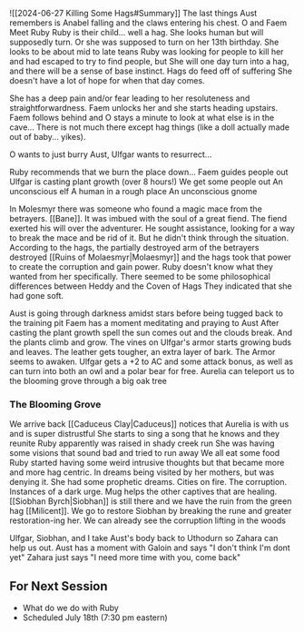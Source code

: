 ![[2024-06-27 Killing Some Hags#Summary]]
The last things Aust remembers is Anabel falling and the claws entering his chest.
O and Faem Meet Ruby
Ruby is their child... well a hag. She looks human but will supposedly turn. Or she was supposed to turn on her 13th birthday. She looks to be about mid to late teans
Ruby was looking for people to kill her and had escaped to try to find people, but 
She will one day turn into a hag, and there will be a sense of base instinct. Hags do feed off of suffering
She doesn't have a lot of hope for when that day comes.

She has a deep pain and/or fear leading to her resoluteness and straightforwardness.
Faem unlocks her and she starts heading upstairs. Faem follows behind and O stays a minute to look at what else is in the cave... There is not much there except hag things (like a doll actually made out of baby... yikes).

O wants to just burry Aust, Ulfgar wants to resurrect...

Ruby recommends that we burn the place down...
	Faem guides people out
	Ulfgar is casting plant growth (over 8 hours!)
We get some people out
	An unconscious elf
	A human in a rough place
	An unconscious gnome

In Molesmyr there was someone who found a magic mace from the betrayers. [[Bane]]. It was imbued with the soul of a great fiend. The fiend exerted his will over the adventurer. He sought assistance, looking for a way to break the mace and be rid of it. But he didn't think through the situation. 
	According to the hags, the partially destroyed arm of the betrayers destroyed [[Ruins of Molaesmyr|Molaesmyr]] and the hags took that power to create the corruption and gain power.
Ruby doesn't know what they wanted from her specifically.
There seemed to be some philosophical differences between Heddy and the Coven of Hags
	They indicated that she had gone soft.

Aust is going through darkness amidst stars before being tugged back to the training pit
	Faem has a moment meditating and praying to Aust
After casting the plant growth spell the sun comes out and the clouds break. And the plants climb and grow.
	The vines on Ulfgar's armor starts growing buds and leaves. The leather gets tougher, an extra layer of bark. The Armor seems to awaken.
	Ulfgar gets a +2 to AC and some attack bonus, as well as can turn into both an owl and a polar bear for free.
Aurelia can teleport us to the blooming grove through a big oak tree
### The Blooming Grove
We arrive back
	[[Caduceus Clay|Caduceus]] notices that Aurelia is with us and is super distrustful
		She starts to sing a song that he knows and they reunite
Ruby apparently was raised in shady creek run
	She was having some visions that sound bad and tried to run away
We all eat some food
	Ruby started having some weird intrusive thoughts but that became more and more hag centric. In dreams being visited by her mothers, but was denying it. She had some prophetic dreams. Cities on fire. The corruption. Instances of a dark urge.
Mug helps the other captives that are healing. [[Siobhan Byrch|Siobhan]] is still there and we have the ruin from the green hag [[Milicent]]. 
	We go to restore Siobhan by breaking the rune and greater restoration-ing her. 
We can already see the corruption lifting in the woods

Ulfgar, Siobhan, and I take Aust's body back to Uthodurn so Zahara can help us out.
Aust has a moment with Galoin and says "I don't think I'm dont yet"
	Zahara just says "I need more time with you, come back"

## For Next Session
- What do we do with Ruby
- Scheduled July 18th (7:30 pm eastern)